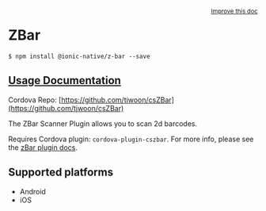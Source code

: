 
<a style="float:right;font-size:12px;" href="http://github.com/driftyco/ionic-native/edit/master/src/@ionic-native/plugins/z-bar/index.ts#L34">
  Improve this doc
</a>

# ZBar
<!-- end header block -->

```
$ npm install @ionic-native/z-bar --save
```

## [Usage Documentation](https://ionicframework.com/docs/v2/native/z-bar/)

Cordova Repo: [https://github.com/tjwoon/csZBar](https://github.com/tjwoon/csZBar)

<!-- description -->
The ZBar Scanner Plugin allows you to scan 2d barcodes.

Requires Cordova plugin: `cordova-plugin-cszbar`. For more info, please see the [zBar plugin docs](https://github.com/tjwoon/csZBar).

<!-- @platforms tag -->
## Supported platforms

- Android
- iOS

<!-- @platforms tag end -->
<!-- end for prop in method.decorators[0].argumentInfo -->
<!-- end content block -->
<!-- end body block -->

